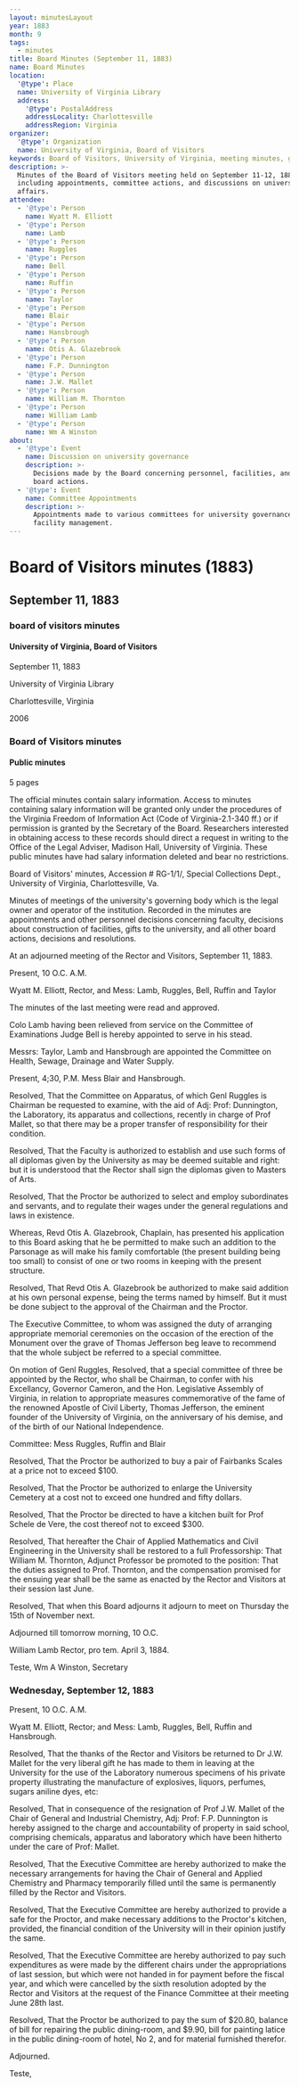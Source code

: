 ```yaml
---
layout: minutesLayout
year: 1883
month: 9
tags:
  - minutes
title: Board Minutes (September 11, 1883)
name: Board Minutes
location:
  '@type': Place
  name: University of Virginia Library
  address:
    '@type': PostalAddress
    addressLocality: Charlottesville
    addressRegion: Virginia
organizer:
  '@type': Organization
  name: University of Virginia, Board of Visitors
keywords: Board of Visitors, University of Virginia, meeting minutes, governance
description: >-
  Minutes of the Board of Visitors meeting held on September 11-12, 1883,
  including appointments, committee actions, and discussions on university
  affairs.
attendee:
  - '@type': Person
    name: Wyatt M. Elliott
  - '@type': Person
    name: Lamb
  - '@type': Person
    name: Ruggles
  - '@type': Person
    name: Bell
  - '@type': Person
    name: Ruffin
  - '@type': Person
    name: Taylor
  - '@type': Person
    name: Blair
  - '@type': Person
    name: Hansbrough
  - '@type': Person
    name: Otis A. Glazebrook
  - '@type': Person
    name: F.P. Dunnington
  - '@type': Person
    name: J.W. Mallet
  - '@type': Person
    name: William M. Thornton
  - '@type': Person
    name: William Lamb
  - '@type': Person
    name: Wm A Winston
about:
  - '@type': Event
    name: Discussion on university governance
    description: >-
      Decisions made by the Board concerning personnel, facilities, and other
      board actions.
  - '@type': Event
    name: Committee Appointments
    description: >-
      Appointments made to various committees for university governance and
      facility management.
---
```


<!-- altadded -->
<!-- altadded -->

<!-- llmmeta -->



<!-- llmformatted -->

# Board of Visitors minutes (1883)

## September 11, 1883

### board of visitors minutes

#### University of Virginia, Board of Visitors

September 11, 1883

University of Virginia Library

Charlottesville, Virginia

2006

### Board of Visitors minutes

#### Public minutes

5 pages

The official minutes contain salary information. Access to minutes containing salary information will be granted only under the procedures of the Virginia Freedom of Information Act (Code of Virginia-2.1-340 ff.) or if permission is granted by the Secretary of the Board. Researchers interested in obtaining access to these records should direct a request in writing to the Office of the Legal Adviser, Madison Hall, University of Virginia. These public minutes have had salary information deleted and bear no restrictions.

Board of Visitors' minutes, Accession # RG-1/1/, Special Collections Dept., University of Virginia, Charlottesville, Va.

Minutes of meetings of the university's governing body which is the legal owner and operator of the institution. Recorded in the minutes are appointments and other personnel decisions concerning faculty, decisions about construction of facilities, gifts to the university, and all other board actions, decisions and resolutions.

At an adjourned meeting of the Rector and Visitors, September 11, 1883.

Present, 10 O.C. A.M.

Wyatt M. Elliott, Rector, and Mess: Lamb, Ruggles, Bell, Ruffin and Taylor

The minutes of the last meeting were read and approved.

Colo Lamb having been relieved from service on the Committee of Examinations Judge Bell is hereby appointed to serve in his stead.

Messrs: Taylor, Lamb and Hansbrough are appointed the Committee on Health, Sewage, Drainage and Water Supply.

Present, 4;30, P.M. Mess Blair and Hansbrough.

Resolved, That the Committee on Apparatus, of which Genl Ruggles is Chairman be requested to examine, with the aid of Adj: Prof: Dunnington, the Laboratory, its apparatus and collections, recently in charge of Prof Mallet, so that there may be a proper transfer of responsibility for their condition.

Resolved, That the Faculty is authorized to establish and use such forms of all diplomas given by the University as may be deemed suitable and right: but it is understood that the Rector shall sign the diplomas given to Masters of Arts.

Resolved, That the Proctor be authorized to select and employ subordinates and servants, and to regulate their wages under the general regulations and laws in existence.

Whereas, Revd Otis A. Glazebrook, Chaplain, has presented his application to this Board asking that he be permitted to make such an addition to the Parsonage as will make his family comfortable (the present building being too small) to consist of one or two rooms in keeping with the present structure.

Resolved, That Revd Otis A. Glazebrook be authorized to make said addition at his own personal expense, being the terms named by himself. But it must be done subject to the approval of the Chairman and the Proctor.

The Executive Committee, to whom was assigned the duty of arranging appropriate memorial ceremonies on the occasion of the erection of the Monument over the grave of Thomas Jefferson beg leave to recommend that the whole subject be referred to a special committee.

On motion of Genl Ruggles, Resolved, that a special committee of three be appointed by the Rector, who shall be Chairman, to confer with his Excellancy, Governor Cameron, and the Hon. Legislative Assembly of Virginia, in relation to appropriate measures commemorative of the fame of the renowned Apostle of Civil Liberty, Thomas Jefferson, the eminent founder of the University of Virginia, on the anniversary of his demise, and of the birth of our National Independence.

Committee: Mess Ruggles, Ruffin and Blair

Resolved, That the Proctor be authorized to buy a pair of Fairbanks Scales at a price not to exceed $100.

Resolved, That the Proctor be authorized to enlarge the University Cemetery at a cost not to exceed one hundred and fifty dollars.

Resolved, That the Proctor be directed to have a kitchen built for Prof Schele de Vere, the cost thereof not to exceed $300.

Resolved, That hereafter the Chair of Applied Mathematics and Civil Engineering in the University shall be restored to a full Professorship: That William M. Thornton, Adjunct Professor be promoted to the position: That the duties assigned to Prof. Thornton, and the compensation promised for the ensuing year shall be the same as enacted by the Rector and Visitors at their session last June.

Resolved, That when this Board adjourns it adjourn to meet on Thursday the 15th of November next.

Adjourned till tomorrow morning, 10 O.C.

William Lamb Rector, pro tem. April 3, 1884.

Teste, Wm A Winston, Secretary

### Wednesday, September 12, 1883

Present, 10 O.C. A.M.

Wyatt M. Elliott, Rector; and Mess: Lamb, Ruggles, Bell, Ruffin and Hansbrough.

Resolved, That the thanks of the Rector and Visitors be returned to Dr J.W. Mallet for the very liberal gift he has made to them in leaving at the University for the use of the Laboratory numerous specimens of his private property illustrating the manufacture of explosives, liquors, perfumes, sugars aniline dyes, etc:

Resolved, That in consequence of the resignation of Prof J.W. Mallet of the Chair of General and Industrial Chemistry, Adj: Prof: F.P. Dunnington is hereby assigned to the charge and accountability of property in said school, comprising chemicals, apparatus and laboratory which have been hitherto under the care of Prof: Mallet.

Resolved, That the Executive Committee are hereby authorized to make the necessary arrangements for having the Chair of General and Applied Chemistry and Pharmacy temporarily filled until the same is permanently filled by the Rector and Visitors.

Resolved, That the Executive Committee are hereby authorized to provide a safe for the Proctor, and make necessary additions to the Proctor's kitchen, provided, the financial condition of the University will in their opinion justify the same.

Resolved, That the Executive Committee are hereby authorized to pay such expenditures as were made by the different chairs under the appropriations of last session, but which were not handed in for payment before the fiscal year, and which were cancelled by the sixth resolution adopted by the Rector and Visitors at the request of the Finance Committee at their meeting June 28th last.

Resolved, That the Proctor be authorized to pay the sum of $20.80, balance of bill for repairing the public dining-room, and $9.90, bill for painting latice in the public dining-room of hotel, No 2, and for material furnished therefor.

Adjourned.

Teste,
